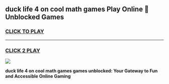 
## duck life 4 on cool math games Play Online 👋 Unblocked Games
<h3>
<a href="https://news.freeplayer.one?title=duck_life_4_on_cool_math_games&ref=17CMG">CLICK TO PLAY</a></h3>
<hr>

<h3>
<a href="https://news.freeplayer.one?title=duck_life_4_on_cool_math_games&ref=17CMG">CLICK 2 PLAY</a>
  
</h3>

<a href="https://news.freeplayer.one?title=duck_life_4_on_cool_math_games&ref=17CMG/"><img src="https://clearcache.store/games.png"></a>


**duck life 4 on cool math games games unblocked: Your Gateway to Fun and Accessible Online Gaming**
